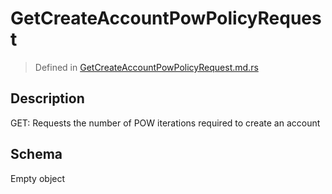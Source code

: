# GetCreateAccountPowPolicyRequest
> Defined in [GetCreateAccountPowPolicyRequest.md.rs](../../../routes/native/get_create_account_pow_policy/interface/src/interface/routes/native/get_create_account_pow_policy)

## Description
GET: Requests the number of POW iterations required to create an account

## Schema

Empty object

